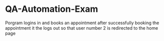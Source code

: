 # QA-Automation-Exam

Porgram logins in and books an appointment
after successfully booking the appointment it the logs out so that user number 2 is redirected to the home page
